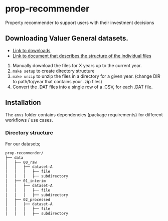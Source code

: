 # prop-recommender
Property recommender to support users with their investment decisions

## Downloading Valuer General datasets.
- [Link to downloads](https://valuation.property.nsw.gov.au/embed/propertySalesInformation)
- [Link to document that describes the structure of the individual files](https://www.valuergeneral.nsw.gov.au/__data/assets/pdf_file/0015/216402/Current_Property_Sales_Data_File_Format_2001_to_Current.pdf)

1. Manually download the files for X years up to the current year.
2. `make setup` to create directory structure
3. `make unzip` to unzip the files in a directory for a given year. (change DIR to path/to/year that contains your .zip files)
4. Convert the .DAT files into a single row of a .CSV, for each .DAT file.

## Installation

The `envs` folder contains dependencies (package requirements) for different workflows / use cases.

### Directory structure


For our datasets;

```bash
prop-recommender/
├── data
│   ├── 00_raw
│   │   ├── dataset-A
│   │   │   ├── file
│   │   │   ├── subdirectory
│   ├── 01_interim
│   │   ├── dataset-A
│   │   │   ├── file
│   │   │   ├── subdirectory
│   ├── 02_processed
│   │   ├── dataset-A
│   │   │   ├── file
│   │   │   ├── subdirectory
```